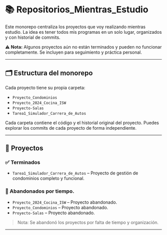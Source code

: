 # 📚 Repositorios_Mientras_Estudio

Este monorepo centraliza los proyectos que voy realizando mientras estudio. La idea es tener todos mis programas en un solo lugar, organizados y con historial de commits.  

⚠️ **Nota:** Algunos proyectos aún no están terminados y pueden no funcionar completamente. Se incluyen para seguimiento y práctica personal.

---

## 🗂 Estructura del monorepo

Cada proyecto tiene su propia carpeta:

- `Proyecto_Condominios`
- `Proyecto_2024_Cocina_ISW`
- `Proyecto-Salas`
- `Tarea1_Simulador_Carrera_de_Autos`


Cada carpeta contiene el código y el historial original del proyecto.
Puedes explorar los commits de cada proyecto de forma independiente.

---

## 🚀 Proyectos

### ✅ Terminados
- `Tarea1_Simulador_Carrera_de_Autos` – Proyecto de gestión de condominios completo y funcional.

### 🔧 Abandonados por tiempo.
- `Proyecto_2024_Cocina_ISW` – Proyecto abandonado.
- `Proyecto_Condominios` – Proyecto abandonado.
- `Proyecto-Salas` – Proyecto abandonado.

> Nota: Se abandonó los proyectos por falta de tiempo y organización.

---
